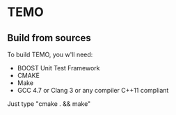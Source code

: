 TEMO
====
Build from sources
----
To build TEMO, you w'll need:
 * BOOST Unit Test Framework
 * CMAKE
 * Make
 * GCC 4.7 or Clang 3 or any compiler C++11 compliant

Just type "cmake . && make"

